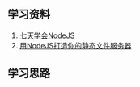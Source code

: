 ## 学习资料
1. [七天学会NodeJS](http://nqdeng.github.io/7-days-nodejs)
2. [用NodeJS打造你的静态文件服务器](http://www.open-open.com/solution/view/1321344823593)

## 学习思路


